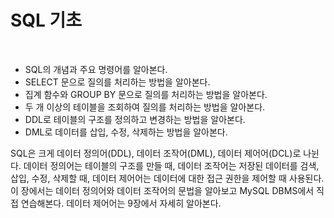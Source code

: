 # SQL 기초
<br/>

- SQL의 개념과 주요 명령어를 알아본다.
- SELECT 문으로 질의를 처리하는 방법을 알아본다.
- 집계 함수와 GROUP BY 문으로 질의를 처리하는 방법을 알아본다.
- 두 개 이상의 테이블을 조회하여 질의를 처리하는 방법을 알아본다.
- DDL로 테이블의 구조를 정의하고 변경하는 방법을 알아본다.
- DML로 데이터를 삽입, 수정, 삭제하는 방법을 알아본다.

SQL은 크게 데이터 정의어(DDL), 데이터 조작어(DML), 데이터 제어어(DCL)로 나뉜다.
데이터 정의어는 테이블의 구조를 만들 때, 데이터 조작어는 저장된 데이터를 검색, 삽입, 수정, 삭제할 때, 데이터 제어어는 데이터에 대한 접근 권한을 제어할 때 사용된다.
이 장에서는 데이터 정의어와 데이터 조작어의 문법을 알아보고 MySQL DBMS에서 직접 연습해본다. 데이터 제어어는 9장에서 자세히 알아본다.